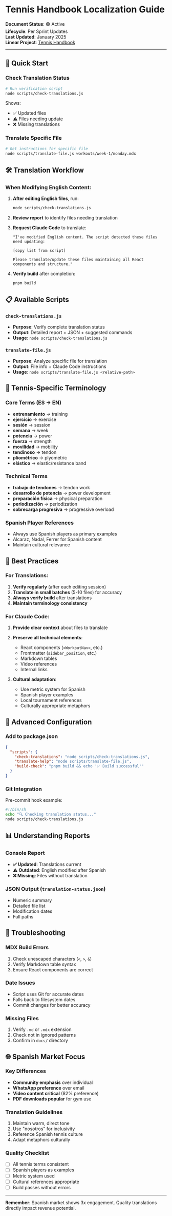 # Tennis Handbook Localization Guide

**Document Status**: 🟢 Active  
**Lifecycle**: Per Sprint Updates  
**Last Updated**: January 2025  
**Linear Project**: [Tennis Handbook](https://linear.app/max-techera/project/tennis-handbook)  

---

## 🚀 Quick Start

### Check Translation Status

```bash
# Run verification script
node scripts/check-translations.js
```

Shows:
- ✅ Updated files
- ⚠️ Files needing update  
- ❌ Missing translations

### Translate Specific File

```bash
# Get instructions for specific file
node scripts/translate-file.js workouts/week-1/monday.mdx
```

## 🛠️ Translation Workflow

### When Modifying English Content:

1. **After editing English files**, run:
   ```bash
   node scripts/check-translations.js
   ```

2. **Review report** to identify files needing translation

3. **Request Claude Code** to translate:
   ```
   "I've modified English content. The script detected these files need updating:
   
   [copy list from script]
   
   Please translate/update these files maintaining all React components and structure."
   ```

4. **Verify build** after completion:
   ```bash
   pnpm build
   ```

## 📋 Available Scripts

### `check-translations.js`
- **Purpose**: Verify complete translation status
- **Output**: Detailed report + JSON + suggested commands
- **Usage**: `node scripts/check-translations.js`

### `translate-file.js`
- **Purpose**: Analyze specific file for translation
- **Output**: File info + Claude Code instructions
- **Usage**: `node scripts/translate-file.js <relative-path>`

## 🎾 Tennis-Specific Terminology

### Core Terms (ES → EN)
- **entrenamiento** → training
- **ejercicio** → exercise  
- **sesión** → session
- **semana** → week
- **potencia** → power
- **fuerza** → strength
- **movilidad** → mobility
- **tendinoso** → tendon
- **pliométrico** → plyometric
- **elástico** → elastic/resistance band

### Technical Terms
- **trabajo de tendones** → tendon work
- **desarrollo de potencia** → power development
- **preparación física** → physical preparation
- **periodización** → periodization
- **sobrecarga progresiva** → progressive overload

### Spanish Player References
- Always use Spanish players as primary examples
- Alcaraz, Nadal, Ferrer for Spanish content
- Maintain cultural relevance

## 🎯 Best Practices

### For Translations:

1. **Verify regularly** (after each editing session)
2. **Translate in small batches** (5-10 files) for accuracy
3. **Always verify build** after translations
4. **Maintain terminology consistency**

### For Claude Code:

1. **Provide clear context** about files to translate
2. **Preserve all technical elements**:
   - React components (`<WorkoutNav>`, etc.)
   - Frontmatter (`sidebar_position`, etc.)
   - Markdown tables
   - Video references
   - Internal links

3. **Cultural adaptation**:
   - Use metric system for Spanish
   - Spanish player examples
   - Local tournament references
   - Culturally appropriate metaphors

## 🔧 Advanced Configuration

### Add to package.json

```json
{
  "scripts": {
    "check-translations": "node scripts/check-translations.js",
    "translate-help": "node scripts/translate-file.js",
    "build-check": "pnpm build && echo '✅ Build successful'"
  }
}
```

### Git Integration

Pre-commit hook example:
```bash
#!/bin/sh
echo "🔍 Checking translation status..."
node scripts/check-translations.js
```

## 📊 Understanding Reports

### Console Report
- **✅ Updated**: Translations current
- **⚠️ Outdated**: English modified after Spanish
- **❌ Missing**: Files without translation

### JSON Output (`translation-status.json`)
- Numeric summary
- Detailed file list
- Modification dates
- Full paths

## 🚨 Troubleshooting

### MDX Build Errors
1. Check unescaped characters (`<`, `>`, `&`)
2. Verify Markdown table syntax
3. Ensure React components are correct

### Date Issues
- Script uses Git for accurate dates
- Falls back to filesystem dates
- Commit changes for better accuracy

### Missing Files
1. Verify `.md` or `.mdx` extension
2. Check not in ignored patterns
3. Confirm in `docs/` directory

## 🌐 Spanish Market Focus

### Key Differences
- **Community emphasis** over individual
- **WhatsApp preference** over email
- **Video content critical** (82% preference)
- **PDF downloads popular** for gym use

### Translation Guidelines
1. Maintain warm, direct tone
2. Use "nosotros" for inclusivity
3. Reference Spanish tennis culture
4. Adapt metaphors culturally

### Quality Checklist
- [ ] All tennis terms consistent
- [ ] Spanish players as examples
- [ ] Metric system used
- [ ] Cultural references appropriate
- [ ] Build passes without errors

---

**Remember**: Spanish market shows 3x engagement. Quality translations directly impact revenue potential.